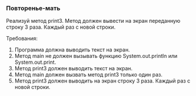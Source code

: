 
### Повторенье-мать

Реализуй метод print3. Метод должен вывести на экран переданную строку 3 раза. Каждый раз с новой строки.


Требования:
1.	Программа должна выводить текст на экран.
2.	Метод main не должен вызывать функцию System.out.println или System.out.print.
3.	Метод print3 должен выводить текст на экран.
4.	Метод main должен вызвать метод print3 только один раз.
5.	Метод print3 должен выводить на экран строку 3 раза. Каждый раз с новой строки.


